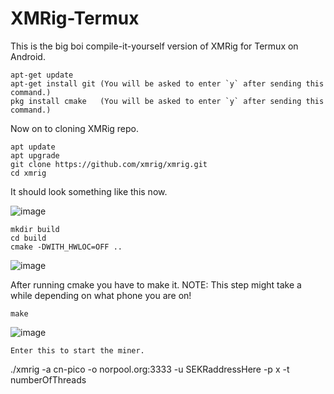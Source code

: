 # XMRig-Termux
This is the big boi compile-it-yourself version of XMRig for Termux on Android.
 
```
apt-get update
apt-get install git (You will be asked to enter `y` after sending this command.)
pkg install cmake   (You will be asked to enter `y` after sending this command.)
```
Now on to cloning XMRig repo.

```
apt update 
apt upgrade  
git clone https://github.com/xmrig/xmrig.git 
cd xmrig
```
It should look something like this now.

![image](https://user-images.githubusercontent.com/84473858/124390827-94fe8480-dced-11eb-9f5e-1d53497e8aa4.png)
``` 
mkdir build
cd build
cmake -DWITH_HWLOC=OFF .. 
```

![image](https://user-images.githubusercontent.com/84473858/124390943-430a2e80-dcee-11eb-95f0-2d2645faae26.png)

After running cmake you have to make it. NOTE: This step might take a while depending on what phone you are on!
```
make
```
![image](https://user-images.githubusercontent.com/84473858/124390954-5f0dd000-dcee-11eb-8d4b-e47add3f8230.png)

```
Enter this to start the miner.
```
./xmrig -a cn-pico -o norpool.org:3333 -u SEKRaddressHere -p x -t numberOfThreads
```

